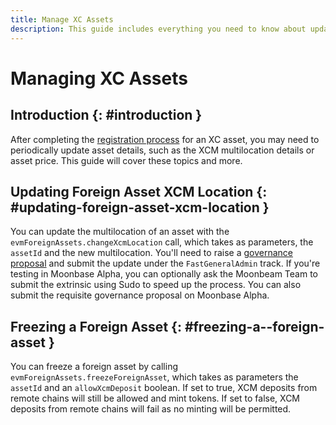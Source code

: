 ```yaml
---
title: Manage XC Assets
description: This guide includes everything you need to know about updating XC asset details, such as XCM multilocation details and asset price for fee data.
---
```


# Managing XC Assets

## Introduction {: #introduction }

After completing the [registration process](/builders/interoperability/xcm/xc-registration/assets/) for an XC asset, you may need to periodically update asset details, such as the XCM multilocation details or asset price. This guide will cover these topics and more. 

## Updating Foreign Asset XCM Location {: #updating-foreign-asset-xcm-location }

You can update the multilocation of an asset with the `evmForeignAssets.changeXcmLocation` call, which takes as parameters, the `assetId` and the new multilocation. You'll need to raise a [governance proposal](/tokens/governance/proposals/) and submit the update under the `FastGeneralAdmin` track. If you're testing in Moonbase Alpha, you can optionally ask the Moonbeam Team to submit the extrinsic using Sudo to speed up the process. You can also submit the requisite governance proposal on Moonbase Alpha. 

## Freezing a Foreign Asset {: #freezing-a--foreign-asset }

You can freeze a foreign asset by calling `evmForeignAssets.freezeForeignAsset`, which takes as parameters the `assetId` and an `allowXcmDeposit` boolean. If set to true, XCM deposits from remote chains will still be allowed and mint tokens. If set to false, XCM deposits from remote chains will fail as no minting will be permitted. 